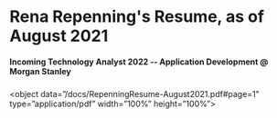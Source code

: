 
# Rena Repenning's Resume, as of August 2021


#### Incoming Technology Analyst 2022 -- Application Development @ Morgan Stanley<h3>
  
  
  <object data=”/docs/RepenningResume-August2021.pdf#page=1" type=”application/pdf” width=”100%” height=”100%”>
                                           

